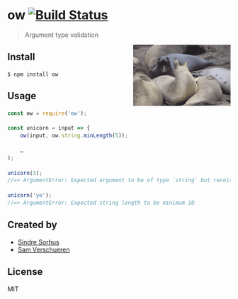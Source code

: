 # ow [![Build Status](https://travis-ci.org/sindresorhus/ow.svg?branch=master)](https://travis-ci.org/sindresorhus/ow)

> Argument type validation

<img src="header.gif" width="220" align="right">


## Install

```
$ npm install ow
```


## Usage

```js
const ow = require('ow');

const unicorn = input => {
	ow(input, ow.string.minLength(5));

	…
);

unicorn(3);
//=> ArgumentError: Expected argument to be of type `string` but received type `number`

unicorn('yo');
//=> ArgumentError: Expected string length to be minimum 10
```


## Created by

- [Sindre Sorhus](https://github.com/sindresorhus)
- [Sam Verschueren](https://github.com/SamVerschueren)


## License

MIT
